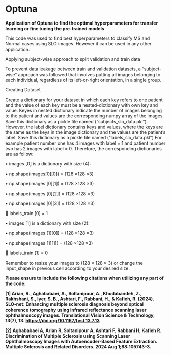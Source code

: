 # Optuna
**Application of Optuna to find the optimal hyperparameters for transfer learning or fine tuning the pre-trained models**



This code was used to find best hyperparameters to classify MS and Normal cases using SLO images. However it can be used in any other application.

Applying subject-wise approach to split validation and train data

To prevent data leakage between train and validation datasets, a “subject-wise” approach was followed that involves putting all images belonging to each individual, regardless of its left-or-right orientation, in a single group.

Creating Dataset 

Create a dictionary for your dataset in which each key refers to one patient and the value of each key must be a nested-dictionary with own key and value. Keyes in nested dictionary indicate the number of images belonging to the patient and values are the corresponding numpy array of the images. Save this dictionary as a pickle file named (“subjects_slo_data.pkl”). However, the label dictionary contains keys and values, where the keys are the same as the keys in the image dictionary and the values are the patient’s label. Save this dictionary as a pickle file named (“labels_slo_data.pkl”) For example patient number one has 4 images with label = 1 and patient number two has 2 images with label = 0. Therefore, the corresponding dictionaries are as follow:

• images [0] is a dictionary with size (4):

• np.shape(images[0][0]) = (128 ×128 ×3)

• np.shape(images [0][1]) = (128 ×128 ×3)

• np.shape(images [0][2]) = (128 ×128 ×3)

• np.shape(images [0][3]) = (128 ×128 ×3)

 labels_train [0] = 1

• images [1] is a dictionary with size (2):

• np.shape(images [1][0]) = (128 ×128 ×3)

• np.shape(images [1][1]) = (128 ×128 ×3)

 labels_train [1] = 0

Remember to resize your images to (128 × 128 × 3) or change the input_shape in previous cell according to your desired size.


**Please ensure to include the following citations when utilizing any part of the code:**

**[1] Arian, R., Aghababaei, A., Soltanipour, A., Khodabandeh, Z., Rakhshani, S., Iyer, S. B., Ashtari, F., Rabbani, H., & Kafieh, R. (2024). SLO-net: Enhancing multiple sclerosis diagnosis beyond optical coherence tomography using infrared reflectance scanning laser ophthalmoscopy images. Translational Vision Science & Technology, 13(7), 13. https://doi.org/10.1167/tvst.13.7.13**

**[2] Aghababaei A, Arian R, Soltanipour A, Ashtari F, Rabbani H, Kafieh R. Discrimination of Multiple Sclerosis using Scanning Laser Ophthalmoscopy Images with Autoencoder-Based Feature Extraction. Multiple Sclerosis and Related Disorders. 2024 Aug 1;88:105743–3.**
